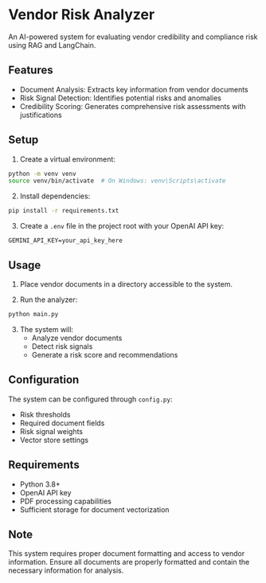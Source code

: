# Vendor Risk Analyzer

An AI-powered system for evaluating vendor credibility and compliance risk using RAG and LangChain.

## Features

- Document Analysis: Extracts key information from vendor documents
- Risk Signal Detection: Identifies potential risks and anomalies
- Credibility Scoring: Generates comprehensive risk assessments with justifications

## Setup

1. Create a virtual environment:
```bash
python -m venv venv
source venv/bin/activate  # On Windows: venv\Scripts\activate
```

2. Install dependencies:
```bash
pip install -r requirements.txt
```

3. Create a `.env` file in the project root with your OpenAI API key:
```
GEMINI_API_KEY=your_api_key_here
```

## Usage

1. Place vendor documents in a directory accessible to the system.

2. Run the analyzer:
```bash
python main.py
```

3. The system will:
   - Analyze vendor documents
   - Detect risk signals
   - Generate a risk score and recommendations

## Configuration

The system can be configured through `config.py`:
- Risk thresholds
- Required document fields
- Risk signal weights
- Vector store settings

## Requirements

- Python 3.8+
- OpenAI API key
- PDF processing capabilities
- Sufficient storage for document vectorization

## Note

This system requires proper document formatting and access to vendor information. Ensure all documents are properly formatted and contain the necessary information for analysis. 